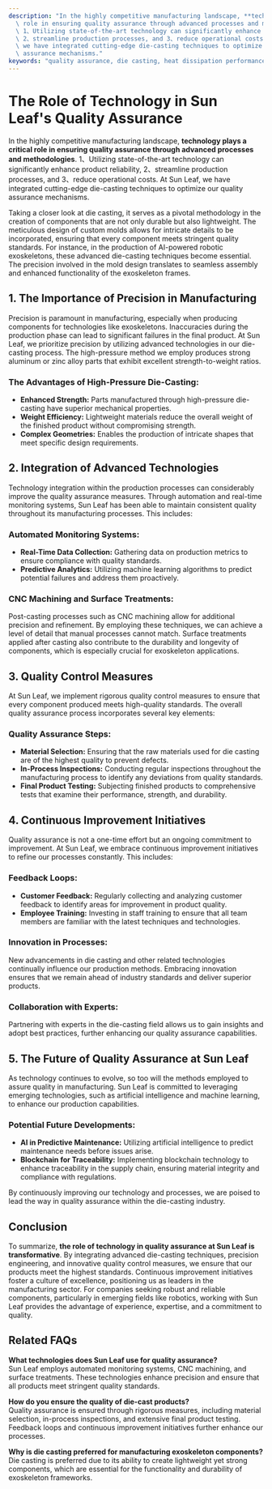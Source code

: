 ```yaml
---
description: "In the highly competitive manufacturing landscape, **technology plays a critical\
  \ role in ensuring quality assurance through advanced processes and methodologies**.\
  \ 1、Utilizing state-of-the-art technology can significantly enhance product reliability,\
  \ 2、streamline production processes, and 3、reduce operational costs. At Sun Leaf,\
  \ we have integrated cutting-edge die-casting techniques to optimize our quality\
  \ assurance mechanisms."
keywords: "quality assurance, die casting, heat dissipation performance, die casting process"
---
```

# The Role of Technology in Sun Leaf's Quality Assurance

In the highly competitive manufacturing landscape, **technology plays a critical role in ensuring quality assurance through advanced processes and methodologies**. 1、Utilizing state-of-the-art technology can significantly enhance product reliability, 2、streamline production processes, and 3、reduce operational costs. At Sun Leaf, we have integrated cutting-edge die-casting techniques to optimize our quality assurance mechanisms.

Taking a closer look at die casting, it serves as a pivotal methodology in the creation of components that are not only durable but also lightweight. The meticulous design of custom molds allows for intricate details to be incorporated, ensuring that every component meets stringent quality standards. For instance, in the production of AI-powered robotic exoskeletons, these advanced die-casting techniques become essential. The precision involved in the mold design translates to seamless assembly and enhanced functionality of the exoskeleton frames.

## **1. The Importance of Precision in Manufacturing**

Precision is paramount in manufacturing, especially when producing components for technologies like exoskeletons. Inaccuracies during the production phase can lead to significant failures in the final product. At Sun Leaf, we prioritize precision by utilizing advanced technologies in our die-casting process. The high-pressure method we employ produces strong aluminum or zinc alloy parts that exhibit excellent strength-to-weight ratios.

### **The Advantages of High-Pressure Die-Casting:**
- **Enhanced Strength:** Parts manufactured through high-pressure die-casting have superior mechanical properties.
- **Weight Efficiency:** Lightweight materials reduce the overall weight of the finished product without compromising strength.
- **Complex Geometries:** Enables the production of intricate shapes that meet specific design requirements.

## **2. Integration of Advanced Technologies**

Technology integration within the production processes can considerably improve the quality assurance measures. Through automation and real-time monitoring systems, Sun Leaf has been able to maintain consistent quality throughout its manufacturing processes. This includes:

### **Automated Monitoring Systems:**
- **Real-Time Data Collection:** Gathering data on production metrics to ensure compliance with quality standards.
- **Predictive Analytics:** Utilizing machine learning algorithms to predict potential failures and address them proactively.

### **CNC Machining and Surface Treatments:**
Post-casting processes such as CNC machining allow for additional precision and refinement. By employing these techniques, we can achieve a level of detail that manual processes cannot match. Surface treatments applied after casting also contribute to the durability and longevity of components, which is especially crucial for exoskeleton applications.

## **3. Quality Control Measures**

At Sun Leaf, we implement rigorous quality control measures to ensure that every component produced meets high-quality standards. The overall quality assurance process incorporates several key elements:

### **Quality Assurance Steps:**
- **Material Selection:** Ensuring that the raw materials used for die casting are of the highest quality to prevent defects.
- **In-Process Inspections:** Conducting regular inspections throughout the manufacturing process to identify any deviations from quality standards.
- **Final Product Testing:** Subjecting finished products to comprehensive tests that examine their performance, strength, and durability.

## **4. Continuous Improvement Initiatives**

Quality assurance is not a one-time effort but an ongoing commitment to improvement. At Sun Leaf, we embrace continuous improvement initiatives to refine our processes constantly. This includes:

### **Feedback Loops:**
- **Customer Feedback:** Regularly collecting and analyzing customer feedback to identify areas for improvement in product quality.
- **Employee Training:** Investing in staff training to ensure that all team members are familiar with the latest techniques and technologies.

### **Innovation in Processes:**
New advancements in die casting and other related technologies continually influence our production methods. Embracing innovation ensures that we remain ahead of industry standards and deliver superior products.

### **Collaboration with Experts:**
Partnering with experts in the die-casting field allows us to gain insights and adopt best practices, further enhancing our quality assurance capabilities. 

## **5. The Future of Quality Assurance at Sun Leaf**

As technology continues to evolve, so too will the methods employed to assure quality in manufacturing. Sun Leaf is committed to leveraging emerging technologies, such as artificial intelligence and machine learning, to enhance our production capabilities.

### **Potential Future Developments:**
- **AI in Predictive Maintenance:** Utilizing artificial intelligence to predict maintenance needs before issues arise.
- **Blockchain for Traceability:** Implementing blockchain technology to enhance traceability in the supply chain, ensuring material integrity and compliance with regulations.

By continuously improving our technology and processes, we are poised to lead the way in quality assurance within the die-casting industry.

## Conclusion

To summarize, **the role of technology in quality assurance at Sun Leaf is transformative**. By integrating advanced die-casting techniques, precision engineering, and innovative quality control measures, we ensure that our products meet the highest standards. Continuous improvement initiatives foster a culture of excellence, positioning us as leaders in the manufacturing sector. For companies seeking robust and reliable components, particularly in emerging fields like robotics, working with Sun Leaf provides the advantage of experience, expertise, and a commitment to quality.

## Related FAQs

**What technologies does Sun Leaf use for quality assurance?**  
Sun Leaf employs automated monitoring systems, CNC machining, and surface treatments. These technologies enhance precision and ensure that all products meet stringent quality standards.

**How do you ensure the quality of die-cast products?**  
Quality assurance is ensured through rigorous measures, including material selection, in-process inspections, and extensive final product testing. Feedback loops and continuous improvement initiatives further enhance our processes.

**Why is die casting preferred for manufacturing exoskeleton components?**  
Die casting is preferred due to its ability to create lightweight yet strong components, which are essential for the functionality and durability of exoskeleton frameworks.
